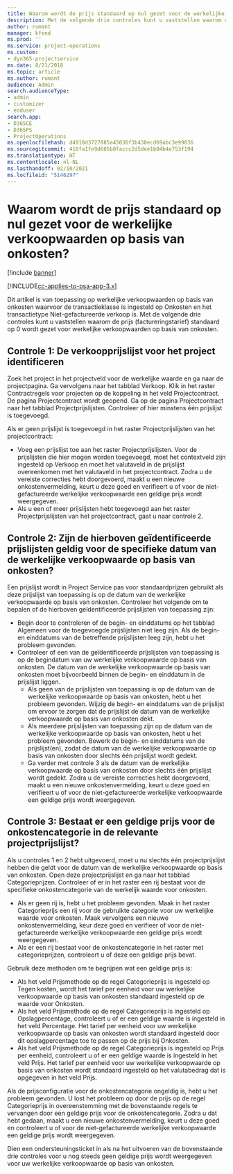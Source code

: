 ```yaml
---
title: Waarom wordt de prijs standaard op nul gezet voor de werkelijke verkoopwaarden op basis van onkosten?
description: Met de volgende drie controles kunt u vaststellen waarom de prijs standaard op 0 wordt gezet voor werkelijke verkoopwaarden op basis van onkosten.
author: rumant
manager: kfend
ms.prod: ''
ms.service: project-operations
ms.custom:
- dyn365-projectservice
ms.date: 8/21/2018
ms.topic: article
ms.author: rumant
audience: Admin
search.audienceType:
- admin
- customizer
- enduser
search.app:
- D365CE
- D365PS
- ProjectOperations
ms.openlocfilehash: d4910d3727085a45036f3b438ecd69abc3e99836
ms.sourcegitcommit: 418fa1fe9d605b8faccc2d5dee1b04b4e753f194
ms.translationtype: HT
ms.contentlocale: nl-NL
ms.lasthandoff: 02/10/2021
ms.locfileid: "5146297"
---
```

# <a name="why-is-the-price-defaulting-to-zero-on-expense-sales-actuals"></a>Waarom wordt de prijs standaard op nul gezet voor de werkelijke verkoopwaarden op basis van onkosten?

[!include [banner](../includes/psa-now-project-operations.md)]

[!INCLUDE[cc-applies-to-psa-app-3.x](../includes/cc-applies-to-psa-app-3x.md)]

Dit artikel is van toepassing op werkelijke verkoopwaarden op basis van onkosten waarvoor de transactieklasse is ingesteld op Onkosten en het transactietype Niet-gefactureerde verkoop is. Met de volgende drie controles kunt u vaststellen waarom de prijs (factureringstarief) standaard op 0 wordt gezet voor werkelijke verkoopwaarden op basis van onkosten.

## <a name="check-1-identify-the-sales-price-list-for-project"></a>Controle 1: De verkoopprijslijst voor het project identificeren

Zoek het project in het projectveld voor de werkelijke waarde en ga naar de projectpagina. Ga vervolgens naar het tabblad Verkoop. Klik in het raster Contractregels voor projecten op de koppeling in het veld Projectcontract. De pagina Projectcontract wordt geopend. Ga op de pagina Projectcontract naar het tabblad Projectprijslijsten. Controleer of hier minstens één prijslijst is toegevoegd.

Als er geen prijslijst is toegevoegd in het raster Projectprijslijsten van het projectcontract:

- Voeg een prijslijst toe aan het raster Projectprijslijsten. Voor de prijslijsten die hier mogen worden toegevoegd, moet het contextveld zijn ingesteld op Verkoop en moet het valutaveld in de prijslijst overeenkomen met het valutaveld in het projectcontract. Zodra u de vereiste correcties hebt doorgevoerd, maakt u een nieuwe onkostenvermelding, keurt u deze goed en verifieert u of voor de niet-gefactureerde werkelijke verkoopwaarde een geldige prijs wordt weergegeven.
- Als u een of meer prijslijsten hebt toegevoegd aan het raster Projectprijslijsten van het projectcontract, gaat u naar controle 2.

## <a name="check-2-are-any-of-the-price-lists-identified-above-valid-for-the-specific-date-of-the-expense-actual"></a>Controle 2: Zijn de hierboven geïdentificeerde prijslijsten geldig voor de specifieke datum van de werkelijke verkoopwaarde op basis van onkosten?

Een prijslijst wordt in Project Service pas voor standaardprijzen gebruikt als deze prijslijst van toepassing is op de datum van de werkelijke verkoopwaarde op basis van onkosten. Controleer het volgende om te bepalen of de hierboven geïdentificeerde prijslijsten van toepassing zijn:

- Begin door te controleren of de begin- en einddatums op het tabblad Algemeen voor de toegevoegde prijslijsten niet leeg zijn. Als de begin- en einddatums van de betreffende prijslijsten leeg zijn, hebt u het probleem gevonden. 
- Controleer of een van de geïdentificeerde prijslijsten van toepassing is op de begindatum van uw werkelijke verkoopwaarde op basis van onkosten. De datum van de werkelijke verkoopwaarde op basis van onkosten moet bijvoorbeeld binnen de begin- en einddatum in de prijslijst liggen. 
    - Als geen van de prijslijsten van toepassing is op de datum van de werkelijke verkoopwaarde op basis van onkosten, hebt u het probleem gevonden. Wijzig de begin- en einddatums van de prijslijst om ervoor te zorgen dat de prijslijst de datum van de werkelijke verkoopwaarde op basis van onkosten dekt. 
    - Als meerdere prijslijsten van toepassing zijn op de datum van de werkelijke verkoopwaarde op basis van onkosten, hebt u het probleem gevonden. Bewerk de begin- en einddatums van de prijslijst(en), zodat de datum van de werkelijke verkoopwaarde op basis van onkosten door slechts één prijslijst wordt gedekt. 
    - Ga verder met controle 3 als de datum van de werkelijke verkoopwaarde op basis van onkosten door slechts één prijslijst wordt gedekt.
Zodra u de vereiste correcties hebt doorgevoerd, maakt u een nieuwe onkostenvermelding, keurt u deze goed en verifieert u of voor de niet-gefactureerde werkelijke verkoopwaarde een geldige prijs wordt weergegeven.

## <a name="check-3-is-there-a-valid-price-for-the-expense-category-in-the-applicable-project-price-list"></a>Controle 3: Bestaat er een geldige prijs voor de onkostencategorie in de relevante projectprijslijst? 

Als u controles 1 en 2 hebt uitgevoerd, moet u nu slechts één projectprijslijst hebben die geldt voor de datum van de werkelijke verkoopwaarde op basis van onkosten. Open deze projectprijslijst en ga naar het tabblad Categorieprijzen. Controleer of er in het raster een rij bestaat voor de specifieke onkostencategorie van de werkelijk waarde voor onkosten.
 
- Als er geen rij is, hebt u het probleem gevonden. Maak in het raster Categorieprijs een rij voor de gebruikte categorie voor uw werkelijke waarde voor onkosten. Maak vervolgens een nieuwe onkostenvermelding, keur deze goed en verifieer of voor de niet-gefactureerde werkelijke verkoopwaarde een geldige prijs wordt weergegeven. 
- Als er een rij bestaat voor de onkostencategorie in het raster met categorieprijzen, controleert u of deze een geldige prijs bevat.

Gebruik deze methoden om te begrijpen wat een geldige prijs is:

- Als het veld Prijsmethode op de regel Categorieprijs is ingesteld op Tegen kosten, wordt het tarief per eenheid voor uw werkelijke verkoopwaarde op basis van onkosten standaard ingesteld op de waarde voor Onkosten.
- Als het veld Prijsmethode op de regel Categorieprijs is ingesteld op Opslagpercentage, controleert u of er een geldige waarde is ingesteld in het veld Percentage. Het tarief per eenheid voor uw werkelijke verkoopwaarde op basis van onkosten wordt standaard ingesteld door dit opslagpercentage toe te passen op de prijs bij Onkosten.
- Als het veld Prijsmethode op de regel Categorieprijs is ingesteld op Prijs per eenheid, controleert u of er een geldige waarde is ingesteld in het veld Prijs. Het tarief per eenheid voor uw werkelijke verkoopwaarde op basis van onkosten wordt standaard ingesteld op het valutabedrag dat is opgegeven in het veld Prijs.

Als de prijsconfiguratie voor de onkostencategorie ongeldig is, hebt u het probleem gevonden. U lost het probleem op door de prijs op de regel Categorieprijs in overeenstemming met de bovenstaande regels te vervangen door een geldige prijs voor de onkostencategorie. Zodra u dat hebt gedaan, maakt u een nieuwe onkostenvermelding, keurt u deze goed en controleert u of voor de niet-gefactureerde werkelijke verkoopwaarde een geldige prijs wordt weergegeven.

Dien een ondersteuningsticket in als na het uitvoeren van de bovenstaande drie controles voor u nog steeds geen geldige prijs wordt weergegeven voor uw werkelijke verkoopwaarde op basis van onkosten.


